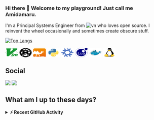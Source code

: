 ### Hi there 👋 Welcome to my playground! Just call me Amidamaru.

<!-- <p align="center">
  <b>Visitors</b><br>
  <img src="https://profile-counter.glitch.me/thaodt/count.svg" />
</p> -->

I'm a Principal Systems Engineer from <img src="https://static.dwcdn.net/css/flag-icons/flags/4x3/vn.svg" alt="vn" height="25" width="33"/> who loves open source. I reinvent the wheel occasionally and sometimes create obscure stuff.


[![Top Langs](https://github-readme-stats.vercel.app/api/top-langs/?username=thaodt&layout=compact&theme=gotham)](https://github.com/thaodt/thaodt)

<div style="display: inline_block">
  <img align="center" alt="thaodt-nvim" height="30" width="40" src="https://raw.githubusercontent.com/devicons/devicon/master/icons/vim/vim-plain.svg">
  <img align="center" alt="thaodt-rust" height="30" width="40" src="https://raw.githubusercontent.com/devicons/devicon/master/icons/rust/rust-original.svg">
  <img align="center" alt="thaodt-ocaml" height="30" width="40" src="https://raw.githubusercontent.com/devicons/devicon/master/icons/ocaml/ocaml-original.svg">
  <img align="center" alt="thaodt-python" height="30" width="40" src="https://raw.githubusercontent.com/devicons/devicon/master/icons/python/python-original.svg">
  <img align="center" alt="thaodt-nix" height="30" width="40" src="https://raw.githubusercontent.com/devicons/devicon/master/icons/nixos/nixos-plain.svg">  
  <img align="center" alt="thaodt-lua" height="30" width="40" src="https://raw.githubusercontent.com/devicons/devicon/master/icons/lua/lua-plain.svg">
  <img align="center" alt="thaodt-docker" height="30" width="40" src="https://raw.githubusercontent.com/devicons/devicon/master/icons/docker/docker-original.svg">
  <img align="center" alt="thaodt-linux" height="30" width="40" src="https://raw.githubusercontent.com/devicons/devicon/master/icons/linux/linux-original.svg">
</div>

## Social

<div>
  <a href="https://twitter.com/dreamsparkis" target="_blank"><img src="https://img.shields.io/badge/-Twitter-%23E4405F?style=for-the-badge&logo=twitter&logoColor=white" target="_blank"></a>
  <a href="mailto:ardtimeit@gmail.com"><img src="https://img.shields.io/badge/-Gmail-%23333?style=for-the-badge&logo=gmail&logoColor=white" target="_blank"></a>
</div>

## What am I up to these days?
<details>
  <summary><b>⚡ Recent GitHub Activity</b></summary>
    <p>

<!--START_SECTION:activity-->
1. 🗣 Commented on [#16675](https://github.com/paradigmxyz/reth/pull/16675#issuecomment-3097267577) in [paradigmxyz/reth](https://github.com/paradigmxyz/reth)
2. 🗣 Commented on [#16675](https://github.com/paradigmxyz/reth/pull/16675#issuecomment-3078363207) in [paradigmxyz/reth](https://github.com/paradigmxyz/reth)
3. 🗣 Commented on [#16675](https://github.com/paradigmxyz/reth/pull/16675#issuecomment-3069988283) in [paradigmxyz/reth](https://github.com/paradigmxyz/reth)
4. 🗣 Commented on [#16675](https://github.com/paradigmxyz/reth/pull/16675#issuecomment-3066620318) in [paradigmxyz/reth](https://github.com/paradigmxyz/reth)
5. ❗ Opened issue [#17273](https://github.com/paradigmxyz/reth/issues/17273) in [paradigmxyz/reth](https://github.com/paradigmxyz/reth)
6. ❗ Opened issue [#17152](https://github.com/paradigmxyz/reth/issues/17152) in [paradigmxyz/reth](https://github.com/paradigmxyz/reth)
7. ❗ Opened issue [#16999](https://github.com/paradigmxyz/reth/issues/16999) in [paradigmxyz/reth](https://github.com/paradigmxyz/reth)
8. ❗ Opened issue [#16997](https://github.com/paradigmxyz/reth/issues/16997) in [paradigmxyz/reth](https://github.com/paradigmxyz/reth)
9. 🗣 Commented on [#16675](https://github.com/paradigmxyz/reth/pull/16675#issuecomment-2978938131) in [paradigmxyz/reth](https://github.com/paradigmxyz/reth)
10. ❗ Opened issue [#25](https://github.com/ezex-io/ezex-core/issues/25) in [ezex-io/ezex-core](https://github.com/ezex-io/ezex-core)
<!--END_SECTION:activity-->
  </p>
</details>
